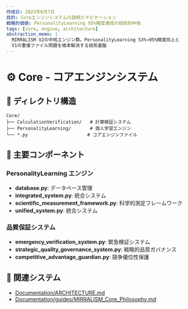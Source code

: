 ```yaml
---
作成日: 2025年6月7日
目的: Coreエンジンシステムの説明とナビゲーション
戦略的価値: PersonalityLearning 95%精度達成の技術的中核
tags: [core, engine, architecture]
abstraction_memo: |
  MIRRALISM V2の中核エンジン群。PersonalityLearning 53%→95%精度向上と
  V1の重複ファイル問題を根本解決する技術基盤
---
```


# ⚙️ Core - コアエンジンシステム

## 📂 ディレクトリ構造

```
Core/
├── CalculationVerification/   # 計算検証システム
├── PersonalityLearning/       # 個人学習エンジン
└── *.py                      # コアエンジンファイル
```

## 🎯 主要コンポーネント

### PersonalityLearning エンジン
- **database.py**: データベース管理
- **integrated_system.py**: 統合システム
- **scientific_measurement_framework.py**: 科学的測定フレームワーク
- **unified_system.py**: 統合システム

### 品質保証システム
- **emergency_verification_system.py**: 緊急検証システム
- **strategic_quality_governance_system.py**: 戦略的品質ガバナンス
- **competitive_advantage_guardian.py**: 競争優位性保護

## 🔗 関連システム

- [Documentation/ARCHITECTURE.md](../Documentation/ARCHITECTURE.md)
- [Documentation/guides/MIRRALISM_Core_Philosophy.md](../Documentation/guides/MIRRALISM_Core_Philosophy.md)